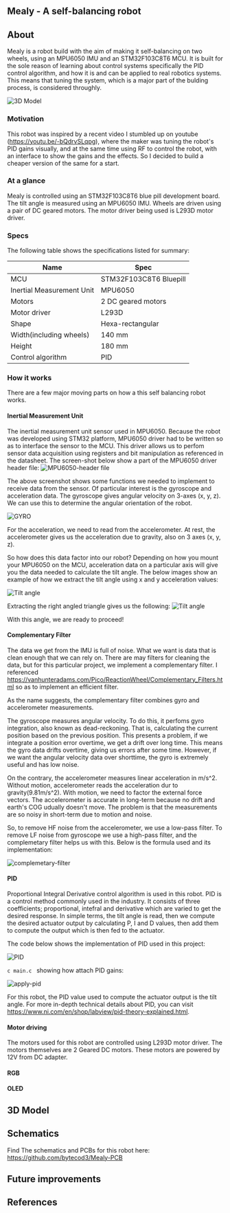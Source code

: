## Mealy - A self-balancing robot



## About
Mealy is a robot build with the aim of making it self-balancing on two wheels, using an MPU6050 IMU and an
STM32F103C8T6 MCU. It is built for the sole reason of learning about control systems specifically the PID control algorithm, and how 
it is and can be applied to real robotics systems. This means that tuning the system, which is a major part of the bulding process,
is considered throughly. 

![3D Model](./assets/assembly-design.png)

### Motivation 
This robot was inspired by a recent video I stumbled up on youtube (https://youtu.be/-bQdrvSLqpg), where the maker was tuning the  robot's PID gains 
visually, and at the same time using RF to control the robot, with an interface to show the gains and the effects. So I decided to build a cheaper version of the same 
for a start.

### At a glance
Mealy is controlled using an STM32F103C8T6 blue pill development board. The tilt angle is measured using an MPU6050 IMU. 
Wheels are driven using a pair of DC geared motors. The motor driver being used is L293D motor driver. 

### Specs

The following table shows the specifications listed for summary:

|Name | Spec |
|---|---|
|MCU|STM32F103C8T6 Bluepill|
|Inertial Measurement Unit|MPU6050|
|Motors|2 DC geared motors|
|Motor driver|L293D |
|Shape| Hexa-rectangular |
|Width(including wheels)|140 mm|
|Height| 180 mm |
|Control algorithm|PID|

### How it works

There are a few major moving parts on how a this self balancing robot works. 

#### Inertial Measurement Unit
The inertial measurement unit sensor used in MPU6050. Because the robot was developed using STM32 platform, MPU6050 driver had to be written so as to interface the sensor to the MCU. This driver allows us to perfom sensor data acquisition using registers and bit manipulation as referenced in the datasheet. 
The screen-shot below show a part of the MPU6050 driver header file:
![MPU6050-header file](assets/mpu6050-driver.png)

The above screenshot shows some functions we needed to implement to receive data from the sensor. Of particular interest is the gyroscope and acceleration data. The gyroscope gives angular velocity on 3-axes (x, y, z). We can use this to determine the angular orientation of the robot. 

![GYRO](assets/gyro.png)

For the acceleration, we need to read from the accelerometer. At rest, the accelerometer gives us the acceleration due to gravity, also on 3 axes (x, y, z). 

So how does this data factor into our robot? 
Depending on how you mount your MPU6050 on the MCU, acceleration data on a particular axis will give you the data needed to calculate the tilt angle. The below images show an example of how we extract the tilt angle using x and y acceleration values:

![Tilt angle](assets/tilt-angle-1.png)

Extracting the right angled triangle gives us the following: 
![Tilt angle](assets/tilt-angle-2.png)

With this angle, we are ready to proceed!

#### Complementary Filter
The data we get from the IMU is full of noise. What we want is data that is clean enough that we can rely on. There are may filters for cleaning the data, but for this particular project, we implement a complementary filter. I referenced https://vanhunteradams.com/Pico/ReactionWheel/Complementary_Filters.html so as to implement an efficient filter. 

As the name suggests, the complementary filter combines gyro and accelerometer measurements. 

The gyroscope measures angular velocity. To do this, it perfoms gyro integration, also known as dead-reckoning. That is, calculating the current position based on the previous position. This presents a problem, if we integrate a position error overtime, we get a drift over long time. This means the gyro data drifts overtime, giving us errors after some time. However, if we want the angular velocity data over shorttime, the gyro is extremely useful and has low noise.

On the contrary, the accelerometer measures linear acceleration in m/s^2. Without motion, accelerometer reads the acceleration dur to gravity(9.81m/s^2). With motion, we need to factor the external force vectors. The accelerometer is accurate in long-term because no drift and earth's COG udually doesn't move. The problem is that the measurements are so noisy in short-term due to motion and noise.

So, to remove HF noise from the accelerometer, we use a low-pass filter. To remove LF noise from gyroscope we use a high-pass filter, and the complemetary filter helps us with this. Below is the formula used and its implementation:

![complemetary-filter](assets/complementary-filter.png)

#### PID
Proportional Integral Derivative control algorithm is used in this robot. PID is a control method commonly used in the industry. It consists of three coefficients; proportional, intefral and derivative which are varied to get the desired response. 
In simple terms, the tilt angle is read, then we compute the desired actuator output by calculating P, I and D values, then add them to compute the output which is then fed to the actuator.

The code below shows the implementation of PID used in this project:

![PID](assets/pid.png)

```c main.c ``` showing how attach PID gains:

![apply-pid](assets/pid-apply.png)

For this robot, the PID value used to compute the actuator output is the tilt angle. 
For more in-depth technical details about PID, you can visit https://www.ni.com/en/shop/labview/pid-theory-explained.html.


#### Motor driving
The motors used for this robot are controlled using L293D motor driver. The motors themselves are 2 Geared DC motors. These motors are powered by 12V from DC adapter. 


#### RGB
#### OLED


## 3D Model 

## Schematics 
Find The schematics and PCBs for this robot here: https://github.com/bytecod3/Mealy-PCB

## Future improvements

## References

